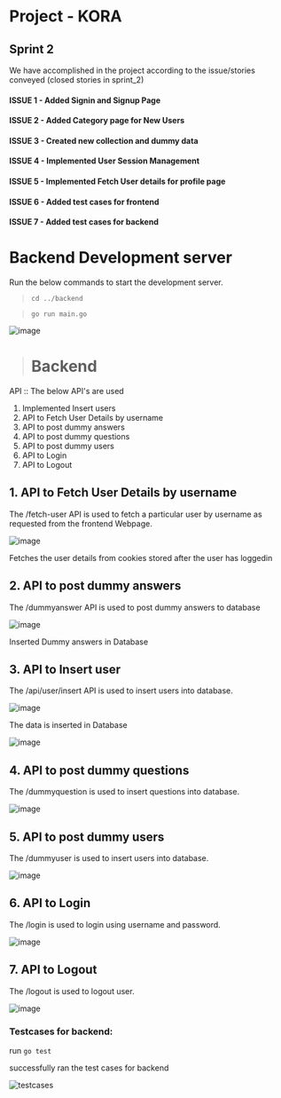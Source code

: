 # Project - KORA

## Sprint 2
 

We have accomplished in the project according to the issue/stories conveyed (closed stories in sprint_2) 
#### ISSUE 1 - Added Signin and Signup Page
#### ISSUE 2 - Added Category page for New Users
#### ISSUE 3 - Created new collection and dummy data 
#### ISSUE 4 - Implemented User Session Management 
#### ISSUE 5 - Implemented Fetch User details for profile page 
#### ISSUE 6 - Added test cases for frontend
#### ISSUE 7 - Added test cases for backend


# Backend Development server
Run the below commands to start the development server.

> `cd ../backend`

> `go run main.go `

![image](https://user-images.githubusercontent.com/38340989/156869950-cc8f8cd0-4a3a-49c9-b4bf-9dbcd394a263.png)

 
> # Backend
API :: 
The below API's are used 
1. Implemented Insert users 
2. API to Fetch User Details by username
3. API to post dummy answers
4. API to post dummy questions
5. API to post dummy users
6. API to Login
7. API to Logout

## 1. API to Fetch User Details by username
The /fetch-user API is used to fetch a particular user by username as requested from the frontend Webpage.

![image](https://user-images.githubusercontent.com/38340989/156868749-f2084c0a-ca34-4f00-83fe-a2f2dbf7a888.png)

Fetches the user details from cookies stored after the user has loggedin
## 2.  API to post dummy answers
The /dummyanswer API is used to post dummy answers to database

![image](https://user-images.githubusercontent.com/38340989/156868797-f6a4af88-8e7f-4e14-b4d6-370aafe7e9d5.png)

Inserted Dummy answers in Database
## 3. API to Insert user
The /api/user/insert API is used to insert users into database.

![image](https://user-images.githubusercontent.com/38340989/156868672-0ba42052-ca28-41f2-b936-453983d8c802.png)

The data is inserted in Database

![image](https://user-images.githubusercontent.com/38340989/156868704-28ac84b4-1f10-4abb-8c98-5e3a87574b99.png)

## 4.  API to post dummy questions
The /dummyquestion is used to insert questions into database.

![image](https://user-images.githubusercontent.com/38340989/156869262-ba802db0-fcd9-4f97-8f83-f5abc30ce487.png)


## 5.  API to post dummy users
The /dummyuser is used to insert users into database.

![image](https://user-images.githubusercontent.com/38340989/156869284-d05dccbb-7a7c-4a63-975e-975367bee2b7.png)

## 6.  API to Login
The /login is used to login using username and password.

![image](https://user-images.githubusercontent.com/38340989/156869409-de72ba78-a393-4ef2-90d5-b3b37cb154a0.png)

## 7.  API to Logout
The /logout is used to logout user.

![image](https://user-images.githubusercontent.com/38340989/156869643-428aabc7-8578-48ba-bfea-223a1b4f46db.png)

### Testcases for backend:
run `go test`

successfully ran the test cases for backend

![testcases](https://user-images.githubusercontent.com/38340989/156869740-80115618-a8d2-4f1a-bccf-97ed74fdc4f8.jpeg)

